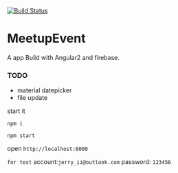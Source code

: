 [![Build Status](https://travis-ci.org/jerry-i/meetup-events.svg?branch=master)](https://travis-ci.org/jerry-i/meetup-events)
# MeetupEvent
A app Build with Angular2 and firebase.

### TODO
+ material datepicker
+ file update


start it
```
npm i

npm start
```

open `http://localhost:8080`

`for test`
account:`jerry_ii@outlook.com`
password: `123456`
